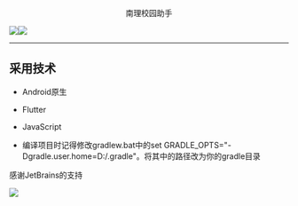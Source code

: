 <p align="center">南理校园助手</p>

![](https://img.shields.io/badge/blog-passing-r.svg)![](https://img.shields.io/badge/build-Changbaiqi.github.io-red.svg)

---



## 采用技术
* Android原生
* Flutter 
* JavaScript

* 编译项目时记得修改gradlew.bat中的set GRADLE_OPTS="-Dgradle.user.home=D:/.gradle"。将其中的路径改为你的gradle目录

感谢JetBrains的支持

![](https://logodix.com/logo/1773437.png)
